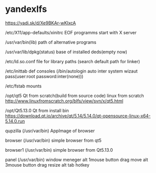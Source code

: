 # yandexlfs

https://yadi.sk/d/Xe9BKAr-wKIxcA


/etc/X11/app-defaults/xinitrc    EOF   programms start with X server


/usr/var/bin(lib) path of alternative programs     

/usr/var/lib/dpkg(status)   base of installed deds(empty now)

/etc/ld.so.conf    file for library paths (search default path for linker)

/etc/inittab     def consoles    (/bin/autologin    auto inter system wizaut pass(user:root password:inter(none)))

/etc/fstab  mounts

/opt/qt5     Qt from scratch(build from source code) linux from scratch   http://www.linuxfromscratch.org/blfs/view/svn/x/qt5.html

/opt/Qt5.13.0   Qt from install bin   https://download.qt.io/archive/qt/5.14/5.14.0/qt-opensource-linux-x64-5.14.0.run

qupzilla (/usr/var/bin)  AppImage of browser

browser  (/usr/var/bin)    simple browser  from qt5

browser1  (/usr/var/bin)   simple browser from Qt5.13.0

panel  (/usr/var/bin)   window meneger  alt 1mouse button drag    move
                                        alt 3mouse button drag   resize 
                                        alt tab hotkey  



